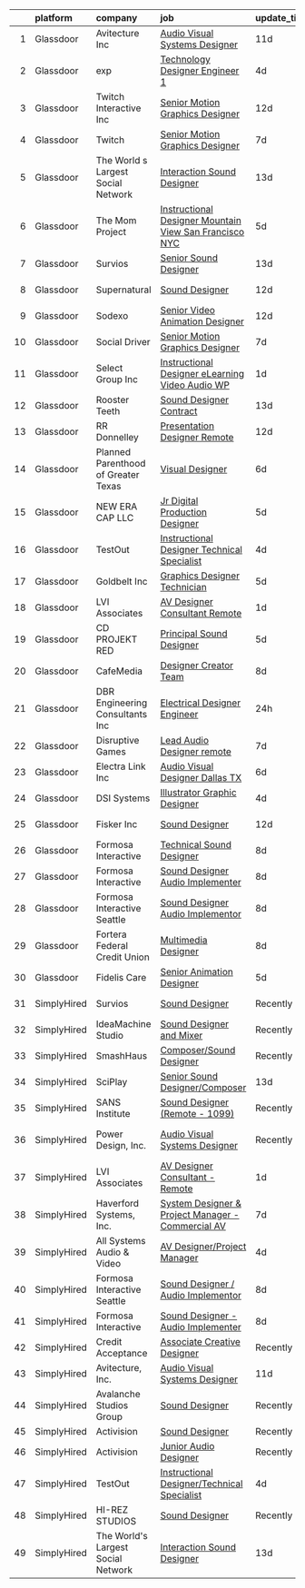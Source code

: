 

|    | platform    | company                             | job                                                                                                                                                                                                                                                                                                                                                                                                                                                                                                                                                                                                                                                                                                                                                                                                                                                                                                                                                                                  | update_time   | location             |
|---:|:------------|:------------------------------------|:-------------------------------------------------------------------------------------------------------------------------------------------------------------------------------------------------------------------------------------------------------------------------------------------------------------------------------------------------------------------------------------------------------------------------------------------------------------------------------------------------------------------------------------------------------------------------------------------------------------------------------------------------------------------------------------------------------------------------------------------------------------------------------------------------------------------------------------------------------------------------------------------------------------------------------------------------------------------------------------|:--------------|:---------------------|
|  1 | Glassdoor   | Avitecture  Inc                     | [Audio Visual Systems Designer](https://www.glassdoor.com/partner/jobListing.htm?pos=102&ao=1110586&s=58&guid=000001811e0db2e9b9823c018cb6d5c7&src=GD_JOB_AD&t=SR&vt=w&ea=1&cs=1_2c0acf31&cb=1654066623532&jobListingId=1007880143249&cpc=853DEF62E69EE75B&jrtk=3-0-1g4f0rco9r16t801-1g4f0rconjort800-2d69f75108cc1bda--6NYlbfkN0DlJIG_35YY8TMZB-iXfk5IqYWSN67lgtO-hjNHzOZUBUmBhSVZgwmZe5_jXGL148s7WP4E1sBbbj1BBGJVVzmDwTgkYesI5J6wciWDv73BVI7juNz4cnpQ9scUhzeYBX6ItZ_gt65U3lJUDbgSibavugWCE_t7MmGs7_muSyq34yDZnywLqzWIDdZCLcFPJdilrqXfnQf_d8RZGlPNBzXalsKP6y8ijxRvUoWw3TUho2Kkutp1Zk5Q7KB8k7aXAk-rzAkqtYDEGE_0-UmxtYnYdtc8FqUDb-ZAIqoHUBpG4b0XJJkl839WJ5c8mAN8cxq1yUO6rapv5RQraj7NCqgi_6l_IY26qgdPH4t9F_xsnCzI4Y4HlZVRomB84PLrpfM_qMfpMXUkxyj2tx_YJfkl06U0SvW7BzwinI6ni7nl-7zk1kXhybiBmuKtC1gbnXe96lmO7S5rhWzXmPYzQHX_cwewon9-8H5jpn0VDbwE51G5Eauuhn_KnsFQX9rqYwuSwzMGD7vTnQ%3D%3D)                                                                                                 | 11d           | Sterling, VA         |
|  2 | Glassdoor   | exp                                 | [Technology Designer Engineer 1](https://www.glassdoor.com/partner/jobListing.htm?pos=123&ao=1136043&s=58&guid=000001811e0db2e9b9823c018cb6d5c7&src=GD_JOB_AD&t=SR&vt=w&cs=1_c7a18787&cb=1654066623534&jobListingId=1007899351384&jrtk=3-0-1g4f0rco9r16t801-1g4f0rconjort800-b1f69bf9e7d62bbf-)                                                                                                                                                                                                                                                                                                                                                                                                                                                                                                                                                                                                                                                                                      | 4d            | Coral Gables, FL     |
|  3 | Glassdoor   | Twitch Interactive  Inc             | [Senior Motion Graphics Designer](https://www.glassdoor.com/partner/jobListing.htm?pos=122&ao=1136043&s=58&guid=000001811e0db2e9b9823c018cb6d5c7&src=GD_JOB_AD&t=SR&vt=w&cs=1_703511ff&cb=1654066623534&jobListingId=1007877108347&jrtk=3-0-1g4f0rco9r16t801-1g4f0rconjort800-11c260c4e203b8e7-)                                                                                                                                                                                                                                                                                                                                                                                                                                                                                                                                                                                                                                                                                     | 12d           | Los Angeles, CA      |
|  4 | Glassdoor   | Twitch                              | [Senior Motion Graphics Designer](https://www.glassdoor.com/partner/jobListing.htm?pos=115&ao=1136043&s=58&guid=000001811e0db2e9b9823c018cb6d5c7&src=GD_JOB_AD&t=SR&vt=w&ea=1&cs=1_18acfe15&cb=1654066623533&jobListingId=1007889657540&jrtk=3-0-1g4f0rco9r16t801-1g4f0rconjort800-3df4b90195f4976e-)                                                                                                                                                                                                                                                                                                                                                                                                                                                                                                                                                                                                                                                                                | 7d            | Los Angeles, CA      |
|  5 | Glassdoor   | The World s Largest Social Network  | [Interaction Sound Designer](https://www.glassdoor.com/partner/jobListing.htm?pos=106&ao=1110586&s=58&guid=000001811e0db2e9b9823c018cb6d5c7&src=GD_JOB_AD&t=SR&vt=w&ea=1&cs=1_fdee13cc&cb=1654066623533&jobListingId=1007875077537&cpc=8795CF9063CD573D&jrtk=3-0-1g4f0rco9r16t801-1g4f0rconjort800-df0d68b83c79321e--6NYlbfkN0DSgjPPcnEdvoK3uuxfISLALE6pB1FR7YSHOr_tSg5_QGIhoz_2VqUepdcKLBLI_zQfseoHRbL_z1N3qdKsw0z0CQCyIZgX9aXMncbEf7fYfGtX0HpM_BrvKvuhHEK2MOdjLfQD8jHe5lgPyN0VMvQeBI3cmaPp4-SJBe-EgxCoZhubb4qhr21jDwliZ9j2_jIdd3kEMGaWW4-XLGQYcOZkJTs9Xu5NtDnCNMM8xdp0F6YHDikWvpr1ROQ16SGILdRp8TUgJR4NLJwtidOgu0SummCbQWwOeubVI2VOrRWxMTwm7j9h9K-GOBqty_nYZZ7IrTNtPKJHKgwjEiLxyUpnHpC2krbNvwQwc70WAFwY2gk9wBYDYcKe_YyhF4xG4nqHTOcH8Q0cfORFuk_PuHj7R8ikBB472QFv2qSzsiLWQnJQOHlp9CdIUzVpX3Xf3AL0Q0X7V45RlsuGU4Km-Ymuz1TMtNNJ5K6tESwIGxEyO61gwCQ1YI4qLZ5Rju3_owqmRM3T-d8paTJW5sNc2NuA2u_K7pRmjln6DmK1OXWOvGSDY7smB5uMZ20CGjCcur6bOpzv7bTXnQ%3D%3D)                                    | 13d           | Los Angeles, CA      |
|  6 | Glassdoor   | The Mom Project                     | [Instructional Designer  Mountain View San Francisco NYC ](https://www.glassdoor.com/partner/jobListing.htm?pos=103&ao=1110586&s=58&guid=000001811e0db2e9b9823c018cb6d5c7&src=GD_JOB_AD&t=SR&vt=w&cs=1_840ed8a7&cb=1654066623532&jobListingId=1007896401343&cpc=444700D72F2ECBCE&jrtk=3-0-1g4f0rco9r16t801-1g4f0rconjort800-ee8fabef81dc4248--6NYlbfkN0BDp_epf89aHDQhKpPegNJQ_ldQpEFZQsM9OcONMGxWx6pU56EKHF58QjVdAUvn2gU_Aj6odxKroOtXu9r5D1A9gegynxe96SnUwXjjpFiMQTGc_Y3kqaP3af93ZOiPcaqZ4cXNfkDYioJdQANJK26QY7GjtjGXCjlGMZz_y5oeRJq-9EBFn-Rl0nfARIiEou-Z03c03t7WcodkDj2MwaDzIbsepqVeqkLi0gryB4uyZpCvRRz8yZ8Aah_A0tLq6DneihNALC8OmhMEf-wqx1W1XMHytoZd6sJ1rxNvDWynLa4T5Yb8elJlLnTIY5THWSMs935X28jubVi8f-ttFtSC6HnZ38Ck1VS1-TAQ5-mYhOM4heJp3VNv97Hlwaecdp7jLw5sAMfb941SOrvXVbfQpX9D13jR3MjFsASG4MqWcVP0QnFRzJu6E71Rsyt2IXZJ6xgbEHoRxfuhDdNChi7TZlzVZ0gqnOP5-Xvdmb8yePvtjhgiJzZsRUaMlQdvspFdcSfqmaboU1M4WBEOrzbcaAoPeEn4OXk98y3ntM-2UF39ej8cotbZ8z3E7RCf2cg%3D)                         | 5d            | New York, NY         |
|  7 | Glassdoor   | Survios                             | [Senior Sound Designer](https://www.glassdoor.com/partner/jobListing.htm?pos=130&ao=1136043&s=58&guid=000001811e0db2e9b9823c018cb6d5c7&src=GD_JOB_AD&t=SR&vt=w&ea=1&cs=1_0f46326d&cb=1654066623539&jobListingId=1007874059145&jrtk=3-0-1g4f0rco9r16t801-1g4f0rconjort800-ba1efa788d0c91b9-)                                                                                                                                                                                                                                                                                                                                                                                                                                                                                                                                                                                                                                                                                          | 13d           | Marina del Rey, CA   |
|  8 | Glassdoor   | Supernatural                        | [Sound Designer](https://www.glassdoor.com/partner/jobListing.htm?pos=109&ao=1136043&s=58&guid=000001811e0db2e9b9823c018cb6d5c7&src=GD_JOB_AD&t=SR&vt=w&cs=1_5a268a2c&cb=1654066623533&jobListingId=1007877114054&jrtk=3-0-1g4f0rco9r16t801-1g4f0rconjort800-38116dd898de830c-)                                                                                                                                                                                                                                                                                                                                                                                                                                                                                                                                                                                                                                                                                                      | 12d           | Los Angeles, CA      |
|  9 | Glassdoor   | Sodexo                              | [Senior Video Animation Designer](https://www.glassdoor.com/partner/jobListing.htm?pos=127&ao=1136043&s=58&guid=000001811e0db2e9b9823c018cb6d5c7&src=GD_JOB_AD&t=SR&vt=w&cs=1_bbba5b41&cb=1654066623539&jobListingId=1007875648139&jrtk=3-0-1g4f0rco9r16t801-1g4f0rconjort800-824ad4086765dce8-)                                                                                                                                                                                                                                                                                                                                                                                                                                                                                                                                                                                                                                                                                     | 12d           | Gaithersburg, MD     |
| 10 | Glassdoor   | Social Driver                       | [Senior Motion Graphics Designer](https://www.glassdoor.com/partner/jobListing.htm?pos=129&ao=1136043&s=58&guid=000001811e0db2e9b9823c018cb6d5c7&src=GD_JOB_AD&t=SR&vt=w&ea=1&cs=1_8deacf70&cb=1654066623539&jobListingId=1007889229270&jrtk=3-0-1g4f0rco9r16t801-1g4f0rconjort800-8f0c264404a63215-)                                                                                                                                                                                                                                                                                                                                                                                                                                                                                                                                                                                                                                                                                | 7d            | Austin, TX           |
| 11 | Glassdoor   | Select Group Inc                    | [Instructional Designer  eLearning  Video Audio    WP](https://www.glassdoor.com/partner/jobListing.htm?pos=107&ao=1110586&s=58&guid=000001811e0db2e9b9823c018cb6d5c7&src=GD_JOB_AD&t=SR&vt=w&ea=1&cs=1_64a2441c&cb=1654066623533&jobListingId=1007903268547&cpc=FB7E4A1762AE5BEC&jrtk=3-0-1g4f0rco9r16t801-1g4f0rconjort800-39581e54060a3f5e--6NYlbfkN0Bcn-ADAbRvyrq3DH3YqD1gQOSfU_zTPvvfh0XXiz3pBAa41gXbEVBKQgVaXyt5edI9xpEckj9uk8nnprzQzSH_s5FsNM5FRNr_JquSitccFFapohcJI9tnK_eWm1cT3wRTS5uG3k5LhnBQqIJNJ3OxfuJQgM2YbBrHmLYxkTY2f3hC4dan70urFkCrYzAhqAI6db9UiERCuOo3vUcDHqVPrsXe3xZ3KoieKv2sn1WgPqy8UxbMQtnMZbZdeWacM_3FjSqqlxNsGDS60BSsZguKl23qb9LN9k_qR_DMDzTriQn35LO0GPOuKVDQZRDs5y0O7G_Zsiv9ICyOhyxEF6EWEvrR6iEo1iLUgAd-MFxZt6J9cVNtyyuohubFpVAJV9cxxFmU6hLaOVoLJ_xLE75CztrM7Vbj2dPc8SdpJkd-BVCrF1metZMsmBjne2P8TwPK9Zp9h16UHN2etVHW0nmhNrbGhodZgi4rAPPsbwsWzL_usBjB1458cGZM2tCUodU%3D)                                                                                        | 1d            | White Plains, NY     |
| 12 | Glassdoor   | Rooster Teeth                       | [Sound Designer   Contract](https://www.glassdoor.com/partner/jobListing.htm?pos=108&ao=1136043&s=58&guid=000001811e0db2e9b9823c018cb6d5c7&src=GD_JOB_AD&t=SR&vt=w&cs=1_5cc06c0d&cb=1654066623533&jobListingId=1007874483363&jrtk=3-0-1g4f0rco9r16t801-1g4f0rconjort800-93a11b009d75416b-)                                                                                                                                                                                                                                                                                                                                                                                                                                                                                                                                                                                                                                                                                           | 13d           | Austin, TX           |
| 13 | Glassdoor   | RR Donnelley                        | [Presentation Designer  Remote ](https://www.glassdoor.com/partner/jobListing.htm?pos=119&ao=1136043&s=58&guid=000001811e0db2e9b9823c018cb6d5c7&src=GD_JOB_AD&t=SR&vt=w&cs=1_fc59f48e&cb=1654066623537&jobListingId=1007878134242&jrtk=3-0-1g4f0rco9r16t801-1g4f0rconjort800-2796b47e6a88064f-)                                                                                                                                                                                                                                                                                                                                                                                                                                                                                                                                                                                                                                                                                      | 12d           | Phoenix, AZ          |
| 14 | Glassdoor   | Planned Parenthood of Greater Texas | [Visual Designer](https://www.glassdoor.com/partner/jobListing.htm?pos=121&ao=1136043&s=58&guid=000001811e0db2e9b9823c018cb6d5c7&src=GD_JOB_AD&t=SR&vt=w&cs=1_e5696a51&cb=1654066623534&jobListingId=1007892953765&jrtk=3-0-1g4f0rco9r16t801-1g4f0rconjort800-c5d9722d2779e937-)                                                                                                                                                                                                                                                                                                                                                                                                                                                                                                                                                                                                                                                                                                     | 6d            | Austin, TX           |
| 15 | Glassdoor   | NEW ERA CAP LLC                     | [Jr Digital Production Designer](https://www.glassdoor.com/partner/jobListing.htm?pos=116&ao=1136043&s=58&guid=000001811e0db2e9b9823c018cb6d5c7&src=GD_JOB_AD&t=SR&vt=w&ea=1&cs=1_a7826e3f&cb=1654066623534&jobListingId=1007896043705&jrtk=3-0-1g4f0rco9r16t801-1g4f0rconjort800-4b7273375db3912c-)                                                                                                                                                                                                                                                                                                                                                                                                                                                                                                                                                                                                                                                                                 | 5d            | Buffalo, NY          |
| 16 | Glassdoor   | TestOut                             | [Instructional Designer Technical Specialist](https://www.glassdoor.com/partner/jobListing.htm?pos=101&ao=1110586&s=58&guid=000001811e0db2e9b9823c018cb6d5c7&src=GD_JOB_AD&t=SR&vt=w&ea=1&cs=1_942d1968&cb=1654066623532&jobListingId=1007899156961&cpc=151E51E148764572&jrtk=3-0-1g4f0rco9r16t801-1g4f0rconjort800-bcc2218e43bef354--6NYlbfkN0DvEm3ZFflYNZDyIfyg5N-cpxjGt5mtAUGKsixrF0JahE-ST3RHWlGLKAX8qHSrKhaO78JmdLbtjvOg6ekRbzm2HOWfCjmrgFIkNsWmRJMrtt_3-5-Iakoth1Gulzc5JmAQEowbwjV2UyZ08YxkzCbUj1FCHenoC3P3kzoRzrcuqgSZCbG8xyyPQo1f5ArWBVNlvxMlwLWyliu9yoGuzy5Qf5_t1D5BKIAF7Ne1z-exSc9EfsBXOPiMCalSvijoWeJ-v-C9XfR3UFcqpoYd6VTMxmcuI_1GJspXsIx1ixrseJqUSmXXrZYMzNv-Uf_7k8Ot94XS1RHZEFsBZiAz9VSMCaJdtPhBflLXmGRWXG3z3zc8id1HDZFX7JApyv8QQ5FBSG5MFr-MY2Xm9psrPIVa9DzZ2CGDqW4ovnyQrxq8om9WU3IUpf0F21PfGGlNpimpEHG7lNaMpN5j5dyfVu-bx8Ab9AIMj15eO1Gpf9qMofEjY0xqzll1a2DzqDTtd5cqFIw8VOJeksJGqzYw1apsorHBfJsc5NAS2xlioGq_8UCvvoQDLoL54D5bc801s9aLVEKVVn-fuV9S2NZute4pXSWnMsAXEL8%3D) | 4d            | Pleasant Grove, UT   |
| 17 | Glassdoor   | Goldbelt  Inc                       | [Graphics Designer Technician](https://www.glassdoor.com/partner/jobListing.htm?pos=124&ao=1136043&s=58&guid=000001811e0db2e9b9823c018cb6d5c7&src=GD_JOB_AD&t=SR&vt=w&cs=1_214876df&cb=1654066623534&jobListingId=1007895966525&jrtk=3-0-1g4f0rco9r16t801-1g4f0rconjort800-0e25084b6b6a0340-)                                                                                                                                                                                                                                                                                                                                                                                                                                                                                                                                                                                                                                                                                        | 5d            | Remote               |
| 18 | Glassdoor   | LVI Associates                      | [AV Designer Consultant   Remote](https://www.glassdoor.com/partner/jobListing.htm?pos=104&ao=1110586&s=58&guid=000001811e0db2e9b9823c018cb6d5c7&src=GD_JOB_AD&t=SR&vt=w&ea=1&cs=1_52b42acc&cb=1654066623533&jobListingId=1007902281389&cpc=C4A69CCDBB3B9599&jrtk=3-0-1g4f0rco9r16t801-1g4f0rconjort800-bdefb74de81cbfb2--6NYlbfkN0Ac1dQX5O4bM0SP6UJQV27qUKlsnOLo2dFi0v4Kq4pXXbjTLEo__hQoSrdIWdjrjGBBoHg_2x591zFCTEw8E2xuMOARvu0fPJud6JaJkbgHgsQ8ADXHssBw8Vjlwel8f65TBaDOwzbdauwr2ExdaBQy5N59saOK8_Y-1cplKefzBYv7vmCZKGOkX-vPqSGFN88u32btgwpMqSYdQNdw2iNwwQ5TR_XijoWmE5uToflWa77d8NoxEhxhxUAXDenIo4RfWGmVvKW5rweyo4xmWyRI9KkS97MdFQbWI3XFa0yl6sUSnfZEaaNbz9GGBya2LHuZBIYDkqWb7P5knnBCEcoBBye1b3lLmuNnS2rbfCjqiTxUk2ZPLeWNsTK5LOSv2SdE00xajQ2grCt0nTqnxMCbYsBXttM_6eWgr7mSO6lD8q_TEYLnOfbBZx-CAY942nfzVToL9J5SCE1zgEgFrifF2KAv22bqhzuRdCNkUtJLPKdh5SMQP3qckXBvkMcIwmbE5DutM70B0UxLkkU9fnDFO0Pk4T4-eLwn6RWlTwgNdJP7cMO4RjHg)                                                           | 1d            | Virginia             |
| 19 | Glassdoor   | CD PROJEKT RED                      | [Principal Sound Designer](https://www.glassdoor.com/partner/jobListing.htm?pos=112&ao=1136043&s=58&guid=000001811e0db2e9b9823c018cb6d5c7&src=GD_JOB_AD&t=SR&vt=w&ea=1&cs=1_2e9f605d&cb=1654066623533&jobListingId=1007896683232&jrtk=3-0-1g4f0rco9r16t801-1g4f0rconjort800-2f47e705cfda3598-)                                                                                                                                                                                                                                                                                                                                                                                                                                                                                                                                                                                                                                                                                       | 5d            | Boston, MA           |
| 20 | Glassdoor   | CafeMedia                           | [Designer  Creator Team](https://www.glassdoor.com/partner/jobListing.htm?pos=117&ao=1136043&s=58&guid=000001811e0db2e9b9823c018cb6d5c7&src=GD_JOB_AD&t=SR&vt=w&ea=1&cs=1_00a104a7&cb=1654066623534&jobListingId=1007886752799&jrtk=3-0-1g4f0rco9r16t801-1g4f0rconjort800-5f2734f9fc35e059-)                                                                                                                                                                                                                                                                                                                                                                                                                                                                                                                                                                                                                                                                                         | 8d            | Remote               |
| 21 | Glassdoor   | DBR Engineering Consultants  Inc    | [Electrical Designer  Engineer](https://www.glassdoor.com/partner/jobListing.htm?pos=128&ao=1136043&s=58&guid=000001811e0db2e9b9823c018cb6d5c7&src=GD_JOB_AD&t=SR&vt=w&ea=1&cs=1_da942e29&cb=1654066623539&jobListingId=1007906003015&jrtk=3-0-1g4f0rco9r16t801-1g4f0rconjort800-511f3b7a72d4ba7a-)                                                                                                                                                                                                                                                                                                                                                                                                                                                                                                                                                                                                                                                                                  | 24h           | Houston, TX          |
| 22 | Glassdoor   | Disruptive Games                    | [Lead Audio Designer  remote ](https://www.glassdoor.com/partner/jobListing.htm?pos=110&ao=1136043&s=58&guid=000001811e0db2e9b9823c018cb6d5c7&src=GD_JOB_AD&t=SR&vt=w&ea=1&cs=1_bcd078b8&cb=1654066623533&jobListingId=1007890195916&jrtk=3-0-1g4f0rco9r16t801-1g4f0rconjort800-c951ca15624d77da-)                                                                                                                                                                                                                                                                                                                                                                                                                                                                                                                                                                                                                                                                                   | 7d            | Berkeley, CA         |
| 23 | Glassdoor   | Electra Link  Inc                   | [Audio Visual Designer   Dallas  TX](https://www.glassdoor.com/partner/jobListing.htm?pos=125&ao=1136043&s=58&guid=000001811e0db2e9b9823c018cb6d5c7&src=GD_JOB_AD&t=SR&vt=w&ea=1&cs=1_6313c7b6&cb=1654066623534&jobListingId=1007892031946&jrtk=3-0-1g4f0rco9r16t801-1g4f0rconjort800-f0a2f202e7f6d33e-)                                                                                                                                                                                                                                                                                                                                                                                                                                                                                                                                                                                                                                                                             | 6d            | Dallas, TX           |
| 24 | Glassdoor   | DSI Systems                         | [Illustrator Graphic Designer](https://www.glassdoor.com/partner/jobListing.htm?pos=105&ao=1110586&s=58&guid=000001811e0db2e9b9823c018cb6d5c7&src=GD_JOB_AD&t=SR&vt=w&ea=1&cs=1_7160af7e&cb=1654066623533&jobListingId=1007898755202&cpc=A65DF3A704A48F9B&jrtk=3-0-1g4f0rco9r16t801-1g4f0rconjort800-b6042ca925bdaaa1--6NYlbfkN0CI6x2EAPHyLgHY1_5Webl2QLjpyWqD-V-K9F663w0wPL9kZpUrpgKirM8qcErG96Rnxi9fSOBY-C0VKXfo6Gm-GSONb4NATYwuyB4oQopcG3WIABYRabMghT23k-yzajPfOPSxGru0bvvL2NIOv14Qq3pt5ed2o9QBoLlffPA8Oef2ZFBNbX1VmsP60d0XsD_aP_eTYFPVFFZNs1LUcMaIE_IYSt0qoCoIsUcsCDBtzpNHx3RwFCwXpfu-rsKhUvjltnJ7-x-SwKR2O7xjGwiEGkLp0RDYIueGOYv_gNCdcMwFuFw5iSNyEBq2G2woSifTWbpFDfAFLUo6G_DDjIcroD2MCT3URzRKtDNVBeh0_mQkgAgSoxzm3sJRBCv1V2BJSWGR9Kd4Rz3Xttc0aRDG2UIbuT_DbjppONFqCIsQBn6tEEm84grzeqUMO-OZ43doMOy3RtxRBw5a4EAILD8r2WFGOs4ObwGK9y734k3j517VsKI8aza__47NpFv3A0frPCY0R4g7LA%3D%3D)                                                                                                  | 4d            | Richardson, TX       |
| 25 | Glassdoor   | Fisker Inc                          | [Sound Designer](https://www.glassdoor.com/partner/jobListing.htm?pos=114&ao=1136043&s=58&guid=000001811e0db2e9b9823c018cb6d5c7&src=GD_JOB_AD&t=SR&vt=w&cs=1_00394524&cb=1654066623533&jobListingId=1007877695356&jrtk=3-0-1g4f0rco9r16t801-1g4f0rconjort800-99a8529283b49395-)                                                                                                                                                                                                                                                                                                                                                                                                                                                                                                                                                                                                                                                                                                      | 12d           | Manhattan Beach, CA  |
| 26 | Glassdoor   | Formosa Interactive                 | [Technical Sound Designer](https://www.glassdoor.com/partner/jobListing.htm?pos=118&ao=1136043&s=58&guid=000001811e0db2e9b9823c018cb6d5c7&src=GD_JOB_AD&t=SR&vt=w&ea=1&cs=1_06bfde84&cb=1654066623534&jobListingId=1007885916823&jrtk=3-0-1g4f0rco9r16t801-1g4f0rconjort800-ea98209ebf4adadd-)                                                                                                                                                                                                                                                                                                                                                                                                                                                                                                                                                                                                                                                                                       | 8d            | Seattle, WA          |
| 27 | Glassdoor   | Formosa Interactive                 | [Sound Designer   Audio Implementer](https://www.glassdoor.com/partner/jobListing.htm?pos=113&ao=1136043&s=58&guid=000001811e0db2e9b9823c018cb6d5c7&src=GD_JOB_AD&t=SR&vt=w&ea=1&cs=1_c8b093d2&cb=1654066623533&jobListingId=1007885916795&jrtk=3-0-1g4f0rco9r16t801-1g4f0rconjort800-9065d1cb011af455-)                                                                                                                                                                                                                                                                                                                                                                                                                                                                                                                                                                                                                                                                             | 8d            | Burbank, CA          |
| 28 | Glassdoor   | Formosa Interactive Seattle         | [Sound Designer   Audio Implementor](https://www.glassdoor.com/partner/jobListing.htm?pos=111&ao=1136043&s=58&guid=000001811e0db2e9b9823c018cb6d5c7&src=GD_JOB_AD&t=SR&vt=w&ea=1&cs=1_2bbc7568&cb=1654066623533&jobListingId=1007885916878&jrtk=3-0-1g4f0rco9r16t801-1g4f0rconjort800-794c7b7ef5383eae-)                                                                                                                                                                                                                                                                                                                                                                                                                                                                                                                                                                                                                                                                             | 8d            | Seattle, WA          |
| 29 | Glassdoor   | Fortera Federal Credit Union        | [Multimedia Designer](https://www.glassdoor.com/partner/jobListing.htm?pos=120&ao=1136043&s=58&guid=000001811e0db2e9b9823c018cb6d5c7&src=GD_JOB_AD&t=SR&vt=w&ea=1&cs=1_9a9f6b7d&cb=1654066623534&jobListingId=1007887353960&jrtk=3-0-1g4f0rco9r16t801-1g4f0rconjort800-52b7b62e7896e00c-)                                                                                                                                                                                                                                                                                                                                                                                                                                                                                                                                                                                                                                                                                            | 8d            | Clarksville, TN      |
| 30 | Glassdoor   | Fidelis Care                        | [Senior Animation Designer](https://www.glassdoor.com/partner/jobListing.htm?pos=126&ao=1136043&s=58&guid=000001811e0db2e9b9823c018cb6d5c7&src=GD_JOB_AD&t=SR&vt=w&cs=1_0bed0afd&cb=1654066623538&jobListingId=1007895559015&jrtk=3-0-1g4f0rco9r16t801-1g4f0rconjort800-7f91b6f8ed4e3197-)                                                                                                                                                                                                                                                                                                                                                                                                                                                                                                                                                                                                                                                                                           | 5d            | Long Island City, NY |
| 31 | SimplyHired | Survios                             | [Sound Designer](https://www.simplyhired.com/job/GGf4JbShEJmtxragh-HP0RYhs5WpCO9pZtgQyta_p4JFm7cmj-H-Zw?q=sound+designer)                                                                                                                                                                                                                                                                                                                                                                                                                                                                                                                                                                                                                                                                                                                                                                                                                                                            | Recently      | Marina del Rey, CA   |
| 32 | SimplyHired | IdeaMachine Studio                  | [Sound Designer and Mixer](https://www.simplyhired.com/job/3_cnKWbKCzfz8K406esix9aXeGkS2iLw6vp3jwYHfDLUWBO0TV9GDQ?q=sound+designer)                                                                                                                                                                                                                                                                                                                                                                                                                                                                                                                                                                                                                                                                                                                                                                                                                                                  | Recently      | San Francisco, CA    |
| 33 | SimplyHired | SmashHaus                           | [Composer/Sound Designer](https://www.simplyhired.com/job/5TV44fqNq9OE9PTw8D83ASmeufu-2onYgJ8O5l4Y0t9TzOHHgUVKrQ?q=sound+designer)                                                                                                                                                                                                                                                                                                                                                                                                                                                                                                                                                                                                                                                                                                                                                                                                                                                   | Recently      | Remote               |
| 34 | SimplyHired | SciPlay                             | [Senior Sound Designer/Composer](https://www.simplyhired.com/job/MFRkWFxMfYfHxn1BijUSjkZo0C-Bv5a8G2ysJXs28cOhYb7VjQZ7eg?q=sound+designer)                                                                                                                                                                                                                                                                                                                                                                                                                                                                                                                                                                                                                                                                                                                                                                                                                                            | 13d           | United States        |
| 35 | SimplyHired | SANS Institute                      | [Sound Designer (Remote - 1099)](https://www.simplyhired.com/job/l5XtJmV5Za5NPAoCY67pJ8osv7Dd9cygFT5KvUQHRZZ5LCw9cI7qOA?q=sound+designer)                                                                                                                                                                                                                                                                                                                                                                                                                                                                                                                                                                                                                                                                                                                                                                                                                                            | Recently      | Bethesda, MD         |
| 36 | SimplyHired | Power Design, Inc.                  | [Audio Visual Systems Designer](https://www.simplyhired.com/job/iyyCbihReC_ex9JHZ2An0MlD1NQux37jIOdEZH6Byc7RIrBBt6KQgw?q=sound+designer)                                                                                                                                                                                                                                                                                                                                                                                                                                                                                                                                                                                                                                                                                                                                                                                                                                             | Recently      | Saint Petersburg, FL |
| 37 | SimplyHired | LVI Associates                      | [AV Designer Consultant - Remote](https://www.simplyhired.com/job/RSbH6aImAUB_O5BNjF4RaoNx3h6DLOmwESNxQaCHCP6bxaYbL3Tt-w?q=sound+designer)                                                                                                                                                                                                                                                                                                                                                                                                                                                                                                                                                                                                                                                                                                                                                                                                                                           | 1d            | Virginia             |
| 38 | SimplyHired | Haverford Systems, Inc.             | [System Designer & Project Manager - Commercial AV](https://www.simplyhired.com/job/kthy8_VHq4465o6Yqog5E5yaLr9AjHJxD98f1wL2MzljlVjNmDSJNQ?q=sound+designer)                                                                                                                                                                                                                                                                                                                                                                                                                                                                                                                                                                                                                                                                                                                                                                                                                         | 7d            | Downingtown, PA      |
| 39 | SimplyHired | All Systems Audio & Video           | [AV Designer/Project Manager](https://www.simplyhired.com/job/-aF9RlWPyRsvV7YoLM4l2dblW9DunYpvSJjJJ7R3QU7yXKZsCVgP2Q?q=sound+designer)                                                                                                                                                                                                                                                                                                                                                                                                                                                                                                                                                                                                                                                                                                                                                                                                                                               | 4d            | Hatboro, PA          |
| 40 | SimplyHired | Formosa Interactive Seattle         | [Sound Designer / Audio Implementor](https://www.simplyhired.com/job/vlF4rzpIgemNyADbSUoWC36FtYYh2ouWspqfTFtuxzveh07-6RCwmg?q=sound+designer)                                                                                                                                                                                                                                                                                                                                                                                                                                                                                                                                                                                                                                                                                                                                                                                                                                        | 8d            | Seattle, WA          |
| 41 | SimplyHired | Formosa Interactive                 | [Sound Designer - Audio Implementer](https://www.simplyhired.com/job/E63_BRjyLumhk01Bv7mOuaoR0vafXGhLD-NTsS2e6CEpoHi4FvqYnw?q=sound+designer)                                                                                                                                                                                                                                                                                                                                                                                                                                                                                                                                                                                                                                                                                                                                                                                                                                        | 8d            | Burbank, CA          |
| 42 | SimplyHired | Credit Acceptance                   | [Associate Creative Designer](https://www.simplyhired.com/job/99lU9R1f1VbRYF0Q_c-yGuZMmmD25hEAas5kKKKSFwK-tfObt3I_XQ?q=sound+designer)                                                                                                                                                                                                                                                                                                                                                                                                                                                                                                                                                                                                                                                                                                                                                                                                                                               | Recently      | Southfield, MI       |
| 43 | SimplyHired | Avitecture, Inc.                    | [Audio Visual Systems Designer](https://www.simplyhired.com/job/lcOFg6ZDywhpyY38HSmc4-H7ZZ6YtoMNs8J8nSuaAlV3BQGgfFbcwQ?q=sound+designer)                                                                                                                                                                                                                                                                                                                                                                                                                                                                                                                                                                                                                                                                                                                                                                                                                                             | 11d           | Sterling, VA         |
| 44 | SimplyHired | Avalanche Studios Group             | [Sound Designer](https://www.simplyhired.com/job/lQ56dL4hE0QFlKl3bFobU4KE1n4VNMXQUExBD0jvYT0oDTVmOsXFqw?q=sound+designer)                                                                                                                                                                                                                                                                                                                                                                                                                                                                                                                                                                                                                                                                                                                                                                                                                                                            | Recently      | New York, NY         |
| 45 | SimplyHired | Activision                          | [Sound Designer](https://www.simplyhired.com/job/i7qlcqa6pP-srEpgyNNEjRvZmW5tDc8R6vUqXUq0hP94Ee2Cl5AgeQ?q=sound+designer)                                                                                                                                                                                                                                                                                                                                                                                                                                                                                                                                                                                                                                                                                                                                                                                                                                                            | Recently      | Austin, TX           |
| 46 | SimplyHired | Activision                          | [Junior Audio Designer](https://www.simplyhired.com/job/d60IhH52Y6PbGTv2VkUHJ4cns-7ArSPo80W2OdMTLf19LGBTRW0qYQ?q=sound+designer)                                                                                                                                                                                                                                                                                                                                                                                                                                                                                                                                                                                                                                                                                                                                                                                                                                                     | Recently      | Middleton, WI        |
| 47 | SimplyHired | TestOut                             | [Instructional Designer/Technical Specialist](https://www.simplyhired.com/job/e79u6N2RkHmcrF28JMdycWlbT09Mk0S9I8gVDJigwQK7Ckl5V6m6hw?q=sound+designer)                                                                                                                                                                                                                                                                                                                                                                                                                                                                                                                                                                                                                                                                                                                                                                                                                               | 4d            | Pleasant Grove, UT   |
| 48 | SimplyHired | HI-REZ STUDIOS                      | [Sound Designer](https://www.simplyhired.com/job/aA6iiJRrWdcirvdZUdRNwkyou34MRKChSdF1MZ7s6_co4dP2h9voUQ?q=sound+designer)                                                                                                                                                                                                                                                                                                                                                                                                                                                                                                                                                                                                                                                                                                                                                                                                                                                            | Recently      | Remote               |
| 49 | SimplyHired | The World's Largest Social Network  | [Interaction Sound Designer](https://www.simplyhired.com/job/X_oV7kZpGEkJqG5UjxMKjnHQ-MhPiOW1f6wgoz6SMHW81l04JxJgFg?q=sound+designer)                                                                                                                                                                                                                                                                                                                                                                                                                                                                                                                                                                                                                                                                                                                                                                                                                                                | 13d           | Menlo Park, CA       |